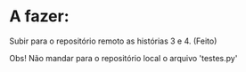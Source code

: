 # A fazer:
Subir para o repositório remoto as histórias 3 e 4. (Feito)

Obs! Não mandar para o repositório local o arquivo 'testes.py'
